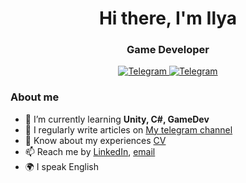 <div id="header" align="center">
	<h1>Hi there, I'm Ilya</h1>
	<h3>Game Developer</h3>
</div>

<div id="socials" align="center">
	<a href="https://t.me/ilyashilov">
	<img src="https://img.shields.io/badge/Telegram-blue?style=for-the-badge&logo=telegram&logoColor=white" alt="Telegram"/>
	</a>
		<a href="telegram-url">
		<img src="https://img.shields.io/badge/Youtube-red?style=for-the-badge&logo=youtube&logoColor=white" alt="Telegram"/>
	</a>
</div>

### About me
- 🌱 I’m currently learning **Unity, C#, GameDev**
- 📝 I regularly write articles on [My telegram channel](https://t.me/+PQACmYKr1o8yY2Fi)
- 📄 Know about my experiences [CV](cv-link)
- 📫 Reach me by [LinkedIn](linkedin-link), [email](mailto:email-address)
- 🌍 I speak English

